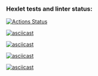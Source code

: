 ### Hexlet tests and linter status:

[![Actions Status](https://github.com/Zhekachka/qa-auto-engineer-javascript-project-44/actions/workflows/hexlet-check.yml/badge.svg)](https://github.com/Zhekachka/qa-auto-engineer-javascript-project-44/actions)

[![asciicast](https://asciinema.org/a/SsPZZTEQOCHx0Xr2KtDdhmS1m.svg)](https://asciinema.org/a/SsPZZTEQOCHx0Xr2KtDdhmS1m)

[![asciicast](https://asciinema.org/a/X9TgSaxUcJ2ivT4T1EqnNsvBV.svg)](https://asciinema.org/a/X9TgSaxUcJ2ivT4T1EqnNsvBV)

[![asciicast](https://asciinema.org/a/BXYFfySxgD75ewXxpHWTOrbc2.svg)](https://asciinema.org/a/BXYFfySxgD75ewXxpHWTOrbc2)

[![asciicast](https://asciinema.org/a/rQpXm7AdDBCkV8c9fHJPo7Xlx.svg)](https://asciinema.org/a/rQpXm7AdDBCkV8c9fHJPo7Xlx)